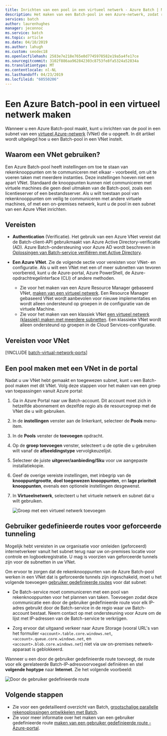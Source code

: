 ```yaml
---
title: Inrichten van een pool in een virtueel netwerk - Azure Batch | Microsoft Docs
description: Het maken van een Batch-pool in een Azure-netwerk, zodat rekenknooppunten veilig met andere virtuele machines in het netwerk, zoals een bestandsserver communiceren kunnen.
services: batch
author: laurenhughes
manager: jeconnoc
ms.service: batch
ms.topic: article
ms.date: 04/10/2019
ms.author: lahugh
ms.custom: seodec18
ms.openlocfilehash: 2583e7e218e765e0d7745978582e19a5a4fe17ce
ms.sourcegitcommit: 3102f886aa962842303c8753fe8fa5324a52834a
ms.translationtype: MT
ms.contentlocale: nl-NL
ms.lasthandoff: 04/23/2019
ms.locfileid: "60550206"
---
```

# <a name="create-an-azure-batch-pool-in-a-virtual-network"></a>Een Azure Batch-pool in een virtueel netwerk maken

Wanneer u een Azure Batch-pool maakt, kunt u inrichten van de pool in een subnet van een [virtueel Azure-netwerk](../virtual-network/virtual-networks-overview.md) (VNet) die u opgeeft. In dit artikel wordt uitgelegd hoe u een Batch-pool in een VNet instelt. 

## <a name="why-use-a-vnet"></a>Waarom een VNet gebruiken?

Een Azure Batch-pool heeft instellingen om toe te staan van rekenknooppunten om te communiceren met elkaar - voorbeeld, om uit te voeren taken met meerdere instanties. Deze instellingen hoeven niet een apart VNet. Standaard de knooppunten kunnen niet communiceren met virtuele machines die geen deel uitmaken van de Batch-pool, zoals een licentieserver of een bestandsserver. Als u wilt toestaan pool van rekenknooppunten om veilig te communiceren met andere virtuele machines, of met een on-premises netwerk, kunt u de pool in een subnet van een Azure VNet inrichten. 

## <a name="prerequisites"></a>Vereisten

* **Authentication** (Verificatie). Het gebruik van een Azure VNet vereist dat de Batch-client-API gebruikmaakt van Azure Active Directory-verificatie (AD). Azure Batch-ondersteuning voor Azure AD wordt beschreven in [Oplossingen van Batch-service verifiëren met Active Directory](batch-aad-auth.md). 

* **Een Azure VNet**. Zie de volgende sectie voor vereisten voor VNet- en configuratie. Als u wilt een VNet met een of meer subnetten van tevoren voorbereid, kunt u de Azure-portal, Azure PowerShell, de Azure-opdrachtregelinterface (CLI) of andere methoden.  
  * Zie voor het maken van een Azure Resource Manager gebaseerd VNet, [maken van een virtueel netwerk](../virtual-network/manage-virtual-network.md#create-a-virtual-network). Een Resource Manager gebaseerd VNet wordt aanbevolen voor nieuwe implementaties en wordt alleen ondersteund op groepen in de configuratie van de virtuele Machine.
  * Zie voor het maken van een klassiek VNet [een virtueel netwerk (klassiek) maken met meerdere subnetten](../virtual-network/create-virtual-network-classic.md). Een klassieke VNet wordt alleen ondersteund op groepen in de Cloud Services-configuratie.

## <a name="vnet-requirements"></a>Vereisten voor VNet

[!INCLUDE [batch-virtual-network-ports](../../includes/batch-virtual-network-ports.md)]

## <a name="create-a-pool-with-a-vnet-in-the-portal"></a>Een pool maken met een VNet in de portal

Nadat u uw VNet hebt gemaakt en toegewezen subnet, kunt u een Batch-pool maken met dit VNet. Volg deze stappen voor het maken van een groep van toepassingen vanuit Azure portal: 

1. Ga in Azure Portal naar uw Batch-account. Dit account moet zich in hetzelfde abonnement en dezelfde regio als de resourcegroep met de VNet die u wilt gebruiken. 
2. In de **instellingen** venster aan de linkerkant, selecteer de **Pools** menu-item.
3. In de **Pools** venster de **toevoegen** opdracht.
4. Op de **groep toevoegen** venster, selecteert u de optie die u gebruiken wilt vanaf de **afbeeldingstype** vervolgkeuzelijst. 
5. Selecteer de juiste **uitgever/aanbieding/Sku** voor uw aangepaste installatiekopie.
6. Geef de overige vereiste instellingen, met inbegrip van de **knooppuntgrootte**, **doel toegewezen knooppunten**, en **lage prioriteit knooppunten**, evenals een optionele instellingen desgewenst.
7. In **Virtueelnetwerk**, selecteert u het virtuele netwerk en subnet dat u wilt gebruiken.
  
   ![Groep met een virtueel netwerk toevoegen](./media/batch-virtual-network/add-vnet-pool.png)

## <a name="user-defined-routes-for-forced-tunneling"></a>Gebruiker gedefinieerde routes voor geforceerde tunneling

Mogelijk hebt vereisten in uw organisatie voor omleiden (geforceerd) internetverkeer vanuit het subnet terug naar uw on-premises locatie voor controle en logboekregistratie. U mag is voorzien van geforceerde tunnels zijn voor de subnetten in uw VNet. 

Om ervoor te zorgen dat de rekenknooppunten van de Azure Batch-pool werken in een VNet dat is geforceerde tunnels zijn ingeschakeld, moet u het volgende toevoegen [gebruiker gedefinieerde routes](../virtual-network/virtual-networks-udr-overview.md) voor dat subnet:

* De Batch-service moet communiceren met een pool van rekenknooppunten voor het plannen van taken. Toevoegen zodat deze communicatie een door de gebruiker gedefinieerde route voor elk IP-adres gebruikt door de Batch-service in de regio waar uw Batch-account bestaat. Neem contact op met ondersteuning voor Azure om de lijst met IP-adressen van de Batch-service te verkrijgen.

* Zorg ervoor dat uitgaand verkeer naar Azure Storage (vooral URL's van het formulier `<account>.table.core.windows.net`, `<account>.queue.core.windows.net`, en `<account>.blob.core.windows.net`) niet via uw on-premises netwerk-apparaat is geblokkeerd.

Wanneer u een door de gebruiker gedefinieerde route toevoegt, de route voor elk gerelateerde Batch-IP-adresvoorvoegsel definiëren en stel **volgende hoptype** naar **Internet**. Zie het volgende voorbeeld:

![Door de gebruiker gedefinieerde route](./media/batch-virtual-network/user-defined-route.png)

## <a name="next-steps"></a>Volgende stappen

- Zie voor een gedetailleerd overzicht van Batch, [grootschalige parallelle rekenoplossingen ontwikkelen met Batch](batch-api-basics.md).
- Zie voor meer informatie over het maken van een gebruiker gedefinieerde route [maken van een gebruiker gedefinieerde route - Azure-portal](../virtual-network/tutorial-create-route-table-portal.md).
